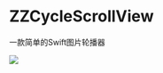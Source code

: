 # ZZCycleScrollView
一款简单的Swift图片轮播器

![](https://github.com/Zhang0503/ZZCycleScrollView/blob/master/ZZCycleScrollView/ZZCycleScrollView.gif)
